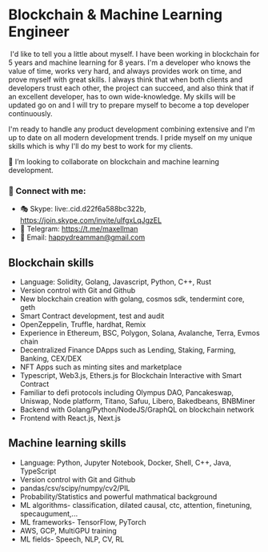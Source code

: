 

# Blockchain & Machine Learning Engineer
<img src="https://komarev.com/ghpvc/?username=deliteser112&style=flat-square&color=blue" alt=""/>
I'd like to tell you a little about myself. I have been working in blockchain for 5 years and machine learning for 8 years.
I'm a developer who knows the value of time, works very hard, and always provides work on time, and prove myself with great skills. I always think that when both clients and developers trust each other, the project can succeed, and also think that if an excellent developer, has to own wide-knowledge.
My skills will be updated go on and I will try to prepare myself to become a top developer continuously. 

I'm ready to handle any product development combining extensive and I'm up to date on all modern development trends. I pride myself on my unique skills which is why I'll do my best to work for my clients.


👯 I’m looking to collaborate on blockchain and machine learning development.
### 🤝 Connect with me:
- 🎭 Skype: live:.cid.d22f6a588bc322b, https://join.skype.com/invite/ulfgxLqJgzEL
- 🎫 Telegram: https://t.me/maxellman
- 📧 Email: happydreamman@gmail.com

## Blockchain skills
* Language: Solidity, Golang, Javascript, Python, C++, Rust
* Version control with Git and Github
* New blockchain creation with golang, cosmos sdk, tendermint core, geth
* Smart Contract development, test and audit
* OpenZeppelin, Truffle, hardhat, Remix
* Experience in Ethereum, BSC, Polygon, Solana, Avalanche, Terra, Evmos chain
* Decentralized Finance DApps such as Lending, Staking, Farming, Banking, CEX/DEX
* NFT Apps such as minting sites and marketplace
* Typescript, Web3.js, Ethers.js for Blockchain Interactive with Smart Contract
* Familiar to defi protocols including Olympus DAO, Pancakeswap, Uniswap, Node platform, Titano, Safuu, Libero, Bakedbeans, BNBMiner 
* Backend with Golang/Python/NodeJS/GraphQL on blockchain network
* Frontend with React.js, Next.js  

## Machine learning skills
* Language: Python, Jupyter Notebook, Docker, Shell, C++, Java, TypeScript
* Version control with Git and Github
* pandas/csv/scipy/numpy/cv2/PIL
* Probability/Statistics and powerful mathmatical background
* ML algorithms-  classification, dilated causal, ctc, attention, finetuning, specaugument,... 
* ML frameworks- TensorFlow, PyTorch
* AWS, GCP, MultiGPU training
* ML fields- Speech, NLP, CV, RL
